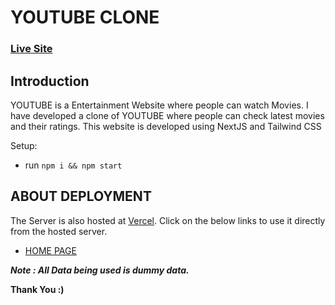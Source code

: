 # YOUTUBE CLONE

### [Live Site](https://youtube-hooks-gilt.vercel.app/)

## Introduction

YOUTUBE is a Entertainment Website where people can watch Movies. I have developed a clone of YOUTUBE where people can check latest movies and their ratings. This website is developed using NextJS and Tailwind CSS

Setup:

-   run `npm i && npm start`

## ABOUT DEPLOYMENT

The Server is also hosted at [Vercel](https://vercel.com/dashboard). Click on the below links to use it directly from the hosted server.

-   [HOME PAGE](https://youtube-hooks-gilt.vercel.app/)

**_Note : All Data being used is dummy data._**

**Thank You :)**
